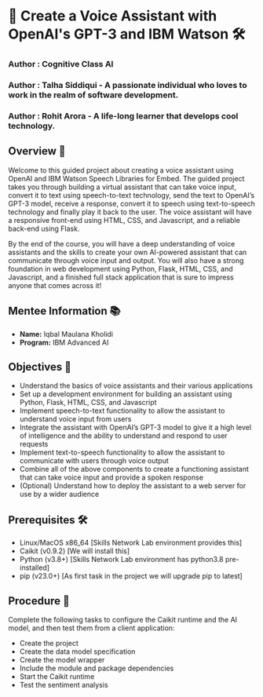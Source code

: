 # 🎨 Create a Voice Assistant with OpenAI's GPT-3 and IBM Watson 🛠️
### **Author : Cognitive Class AI**
### **Author : Talha Siddiqui - A passionate individual who loves to work in the realm of software development.**
### **Author : Rohit Arora - A life-long learner that develops cool technology.**

## Overview 🌟
Welcome to this guided project about creating a voice assistant using OpenAI and IBM Watson Speech Libraries for Embed. The guided project takes you through building a virtual assistant that can take voice input, convert it to text using speech-to-text technology, send the text to OpenAI’s GPT-3 model, receive a response, convert it to speech using text-to-speech technology and finally play it back to the user. The voice assistant will have a responsive front-end using HTML, CSS, and Javascript, and a reliable back-end using Flask.

By the end of the course, you will have a deep understanding of voice assistants and the skills to create your own AI-powered assistant that can communicate through voice input and output. You will also have a strong foundation in web development using Python, Flask, HTML, CSS, and Javascript, and a finished full stack application that is sure to impress anyone that comes across it!

## Mentee Information 📚
- **Name:** Iqbal Maulana Kholidi
- **Program:** IBM Advanced AI

## Objectives 🎯
- Understand the basics of voice assistants and their various applications
- Set up a development environment for building an assistant using Python, Flask, HTML, CSS, and Javascript
- Implement speech-to-text functionality to allow the assistant to understand voice input from users
- Integrate the assistant with OpenAI’s GPT-3 model to give it a high level of intelligence and the ability to understand and respond to user requests
- Implement text-to-speech functionality to allow the assistant to communicate with users through voice output
- Combine all of the above components to create a functioning assistant that can take voice input and provide a spoken response
- (Optional) Understand how to deploy the assistant to a web server for use by a wider audience

## Prerequisites 🛠️
- Linux/MacOS x86_64 [Skills Network Lab environment provides this]
- Caikit (v0.9.2) [We will install this]
- Python (v3.8+) [Skills Network Lab environment has python3.8 pre-installed]
- pip (v23.0+) [As first task in the project we will upgrade pip to latest]

## Procedure 📑
Complete the following tasks to configure the Caikit runtime and the AI model, and then test them from a client application:

- Create the project
- Create the data model specification
- Create the model wrapper
- Include the module and package dependencies
- Start the Caikit runtime
- Test the sentiment analysis
